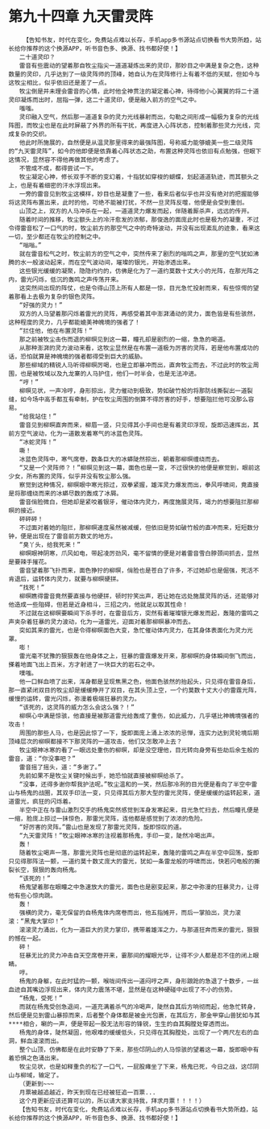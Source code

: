 # 第九十四章 九天雷灵阵
        【告知书友，时代在变化，免费站点难以长存，手机app多书源站点切换看书大势所趋，站长给你推荐的这个换源APP，听书音色多、换源、找书都好使！】
       二十道灵印？
       雷音有些震动的望着那自牧尘指尖一道道凝炼出来的灵印，那妙目之中满是复杂之色，这种数量的灵印，几乎达到了一级灵阵师的顶峰，她自认为在灵阵修行上有着不低的天赋，但如今与这牧尘相比，似乎依旧还是差了一点。
       牧尘倒是并未理会雷音的心情，此时他全神贯注的凝定着心神，待得他小心翼翼的将二十道灵印凝炼而出时，屈指一弹，这二十道灵印，便是融入前方的空气之中。
       嗤嗤。
       灵印融入空气，然后那一道道复杂的灵力光线暴射而出，勾勒之间形成一幅极为复杂的光线阵图，而牧尘也是在此时屏蔽了外界的所有干扰，再度进入心阵状态，控制着那些灵力光线，完成复杂的交织。
       他此时所施展的，自然便是从温灵那里得来的最强阵图，号称威力能够媲美一些二级灵阵的“九天雷灵阵”，如今的他即便是依靠着心阵状态之助，布置这种灵阵也依旧有点勉强，但眼下这情况，显然容不得他再做其他的考虑了。
       不管成不成，都得尝试一下。
       牧尘凝定心神，修长双手不断的变幻着，十指犹如穿梭的蝴蝶，划起道道轨迹，而其额头之上，也是有着细密的汗水浮现出来。
       一旁的雷音见到牧尘这模样，妙目也是凝重了一些，看来后者似乎也并没有绝对的把握能够将这灵阵布置出来，此时的他，可绝不能被打扰，不然一旦灵阵反噬，他便是会受到重创。
       山顶之上，双方的人马冲杀在一起，一道道灵力爆发而起，伴随着厮杀声，远远的传开。
       随着时间的推移，牧尘额头上的冷汗愈发的浓郁，那俊逸的面庞此时也是极为的凝重，不过令得雷音松了一口气的时，牧尘前方的那空气之中的奇特波动，并没有出现紊乱的迹象，看来这一切，至少都还在牧尘的控制之中。
       “嗡嗡。”
       就在雷音松气之时，牧尘前方的空气之中，突然传来了剧烈的嗡鸣之声，那里的空气犹如沸腾的水一般波动起来，而在空气波动间，璀璨的银光，开始渗透出来。
       这些银光缓缓的凝聚，隐隐约约的，仿佛是化为了一道约莫数十丈大小的光阵，在那光阵之内，雷光闪烁，低沉的轰鸣之声传荡开来。
       这突然间出现的阵仗，也是令得山顶上所有人都是一惊，目光急忙投射而来，有些惊愕的望着那看上去极为复杂的银色灵阵。
       “好强的灵力！”
       双方的人马望着那闪烁着雷光的灵阵，再感受着其中澎湃涌动的灵力，面色皆是有些骇然，这种程度的灵力，几乎都能媲美神魄境的强者了！
       “拦住他，他在布置灵阵！”
       那之前被牧尘击伤而退的柳暝见到这一幕，瞳孔却是剧烈的一缩，急急的喝道。
       从那种澎湃的灵力波动来看，这牧尘显然是在布置一道极为厉害的灵阵，若是他布置成功的话，恐怕就算是神魄境的强者都得受到巨大的威胁。
       那些柳域的精锐人马听得柳暝厉喝，也是立即暴冲而出，直奔牧尘而去，不过此时的牧尘周围，也是被牧域以及九龙寨的人马护住，他们一时半会，也是无法冲进。
       “哼！”
       柳暝见状，一声冷哼，身形掠出，灵力催动到极致，势如破竹般的将那防线撕裂出一道裂缝，如今场中高手都互有牵制，护在牧尘周围的倒算不得厉害的好手，想要阻拦他可没那么容易。
       “给我站住！”
       雷音见到柳暝直奔而来，柳眉一竖，只见得其小手间也是有着灵印浮现，旋即迅速挥出，其前方空气波动，化为一道散发着寒气的冰蓝色灵阵。
       “冰蛇灵阵！”
       嘶！
       冰蓝色灵阵中，寒气席卷，数条巨大的冰蟒陡然掠出，朝着那柳暝缠绕而去。
       “又是一个灵阵师？！”柳暝见到这一幕，面色也是一变，不过很快的他便是察觉到，眼前这少女，所布置的灵阵，似乎并没有牧尘那么强。
       察觉到这种情况，柳暝眼中寒光掠过，双拳紧握，雄浑灵力爆发而出，拳风呼啸间，竟直接是将那缠绕而来的冰蟒尽数的轰成了冰屑。
       雷音俏脸微白，但她却是紧咬着银牙，催动体内灵力，再度施展灵阵，竭力的想要阻拦那柳暝的接近。
       砰砰砰！
       不过面对着她的阻拦，那柳暝速度虽然被减缓，但依旧是势如破竹般的直冲而来，短短数分钟，便是出现在了雷音前方数丈的地方。
       “臭丫头，给我死来！”
       柳暝眼神阴寒，爪风如电，带起凌厉劲风，毫不留情的便是对着雷音雪白脖颈间抓去，显然是要辣手摧花。
       雷音望着那飞扑而来，面色狰狞的柳暝，俏脸也是苍白了许多，不过她却也是倔强，死活不肯退后，运转体内灵力，就要与柳暝硬拼。
       “找死！”
       柳暝瞧得雷音竟然要直接与他硬拼，顿时狞笑出声，若让她在远处施展灵阵的话，还能够对他造成一些阻碍，但若是近身相斗，三招之内，他就足以取其性命！
       不过就在这柳暝要瞬间下杀手时，在雷音后方，突然有着璀璨银光爆发而起，轰隆的雷鸣之声夹杂着狂暴的灵力波动，化为一道雷光，迎面对着那柳暝暴冲而去。
       突如其来的雷光，也是令得柳暝面色大变，急忙催动体内灵力，在其身体表面化为灵力光罩。
       嘭！
       雷光毫不犹豫的狠狠轰在他身体之上，狂暴的雷霆爆发开来，那柳暝的身体瞬间倒飞而出，搽着地面飞出上百米，方才射进了一块巨大的岩石之中。
       噗嗤。
       他一口鲜血喷了出来，浑身都是呈现焦黑之色，他面色骇然的抬起头，只见得在雷音身后，那一直紧闭双目的牧尘却是缓缓睁开了双目，在其头顶上空，一个约莫数十丈大小的雷霆光阵，缓慢的运转，雷光闪烁，弥漫着极端狂暴的灵力。
       “该死的，这灵阵的威力怎么会这么强？！”
       柳暝心中满是惊骇，他直接是被那道雷光给轰成了重伤，如此威力，几乎堪比神魄境强者的攻击！
       周围的那些人马，也是因此惊了一下，旋即面庞上涌上浓浓的忌惮，连实力达到灵轮境后期顶峰层次的柳暝都接不下那灵阵的一道攻击，他们又怎敢冲上去？
       牧尘眼神冰寒的看了一眼远处重伤的柳暝，却是没空理他，目光转向身旁有些劫后余生般的雷音，道：“你没事吧？”
       雷音摇了摇头，道：“多谢了。”
       先前如果不是牧尘关键时候出手，她恐怕就直接被柳暝给杀了。
       “没事，还得多谢你帮我护法呢。”牧尘温和的一笑，然后那冷冽的目光便是看向了半空中雷山与杨鬼的战圈，其双手印法一变，只见得其后方那大型的雷光灵阵，便是缓缓的运转起来，道道雷光，疯狂的闪烁着。
       半空中正在与雷山激烈交手的杨鬼突然感觉到浑身发寒起来，目光急忙扫去，然后瞳孔便是一缩，脸庞上掠过一抹惊色，那雷光灵阵，连他都是感觉到了浓浓的危险。
       “好厉害的灵阵。”雷山也是发现了那雷光灵阵，旋即惊叹的道。
       “九天雷灵阵！”牧尘眼神冰寒的注视着那杨鬼，手印一变，陡然冷喝出声。
       轰！
       随着牧尘喝声一落，那雷光灵阵也是彻底的运转起来，轰隆的雷鸣之声在半空中回荡，旋即只见得那阵法一颤，一道约莫十数丈庞大的雷光，犹如一条雷龙般的呼啸而出，快若闪电般的撕裂长空，狠狠的轰向杨鬼。
       “该死的！”
       杨鬼望着那在眼瞳之中急速放大的雷光，面色也是剧变起来，那之中弥漫的狂暴灵力，让得他有些心惊肉跳。
       轰！
       强横的灵力，毫无保留的自杨鬼体内席卷而出，他五指摊开，而后一掌拍出，灵力滚滚：“黑鬼大掌印！”
       滚滚灵力涌出，化为一道巨大的灵力掌印，携带着雄浑之力，与那道狂奔而来的雷光，狠狠的憾在一起。
       砰！
       狂暴无比的灵力冲击自天空席卷开来，霎那间的耀眼光华，让得不少人都是忍不住的闭上眼睛。
       哼。
       杨鬼的身躯，在此时猛的一颤，喉咙间传出一道闷哼之声，身形踉跄的急退了十数步，一丝血迹自其嘴边浮现出来，体内灵力震荡不堪，显然是在这种硬碰中出现了不小的伤势。
       “杨鬼，受死！”
       而就在杨鬼受创急退间，一道充满着杀气的冷喝声，陡然自其后方响彻而起，他急忙转身，然后便是见到雷山暴掠而来，后者整个身体都是被金光包裹，在其后方，那金甲穿山兽犹如与其****相合，唰的一声，便是带起一股无法形容的锋锐，生生的自其胸膛处穿透而出。
       杨鬼的身体，陡然凝固，他艰难的缓缓低头，只见得在其胸膛处，出现了一个两尺左右的血洞，鲜血滚滚而出。
       整个山顶，仿佛都是在此时安静了下来，那些邙阴山的人马惊骇的望着这一幕，旋即眼中有着恐惧之色涌出来。
       牧尘见状，也是如释重负的松了一口气，一屁股瘫坐了下来，杨鬼已死，今日之战，这邙阴山与柳域，输定了。
       （更新到~~~
       月票被越追越近，昨天到现在已经被狂追一百票...
       这个月更新应该还算可以的，所以请大家支持我，拜求月票！！！！）
       【告知书友，时代在变化，免费站点难以长存，手机app多书源站点切换看书大势所趋，站长给你推荐的这个换源APP，听书音色多、换源、找书都好使！】